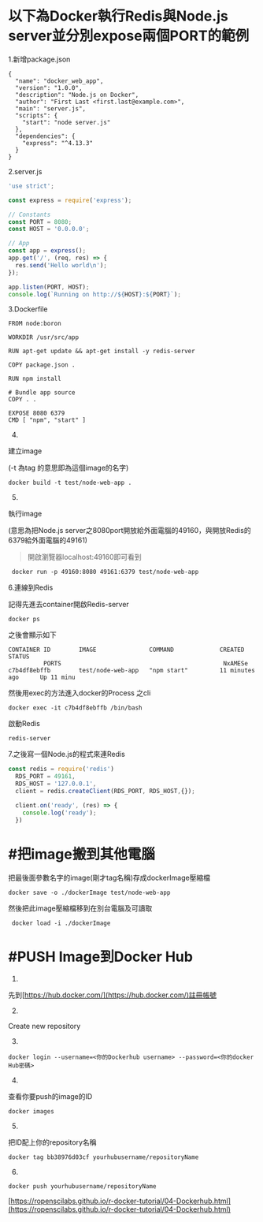 # 以下為Docker執行Redis與Node.js server並分別expose兩個PORT的範例

1.新增package.json

```
{
  "name": "docker_web_app",
  "version": "1.0.0",
  "description": "Node.js on Docker",
  "author": "First Last <first.last@example.com>",
  "main": "server.js",
  "scripts": {
    "start": "node server.js"
  },
  "dependencies": {
    "express": "^4.13.3"
  }
}
```

2.server.js

```js
'use strict';

const express = require('express');

// Constants
const PORT = 8080;
const HOST = '0.0.0.0';

// App
const app = express();
app.get('/', (req, res) => {
  res.send('Hello world\n');
});

app.listen(PORT, HOST);
console.log(`Running on http://${HOST}:${PORT}`);
```

3.Dockerfile

```
FROM node:boron

WORKDIR /usr/src/app

RUN apt-get update && apt-get install -y redis-server

COPY package.json .

RUN npm install

# Bundle app source
COPY . .

EXPOSE 8080 6379
CMD [ "npm", "start" ]
```

4.

建立image

\(-t 為tag 的意思即為這個image的名字\)

```
docker build -t test/node-web-app .
```

5.

執行image

\(意思為把Node.js server之8080port開放給外面電腦的49160，與開放Redis的6379給外面電腦的49161\)

> 開啟瀏覽器localhost:49160即可看到

```
 docker run -p 49160:8080 49161:6379 test/node-web-app
```

6.連線到Redis

記得先進去container開啟Redis-server

```
docker ps
```

之後會顯示如下

```
CONTAINER ID        IMAGE               COMMAND             CREATED             STATUS
          PORTS                                              NxAMESe
c7b4df8ebffb        test/node-web-app   "npm start"         11 minutes ago      Up 11 minu
```

然後用exec的方法進入docker的Process 之cli

```
docker exec -it c7b4df8ebffb /bin/bash
```

啟動Redis

```
redis-server
```

7.之後寫一個Node.js的程式來連Redis

```js
const redis = require('redis')
  RDS_PORT = 49161,
  RDS_HOST = '127.0.0.1',
  client = redis.createClient(RDS_PORT, RDS_HOST,{});

  client.on('ready', (res) => {
    console.log('ready');
  })
```

# \#把image搬到其他電腦

把最後面參數名字的image\(剛才tag名稱\)存成dockerImage壓縮檔

```
docker save -o ./dockerImage test/node-web-app
```

然後把此image壓縮檔移到在別台電腦及可讀取

```
 docker load -i ./dockerImage
```

# \#PUSH Image到Docker Hub

1.

先到[https://hub.docker.com/](https://hub.docker.com/)註冊帳號

2.

Create new repository

3.

```
docker login --username=<你的Dockerhub username> --password=<你的docker Hub密碼>
```

4.

查看你要push的image的ID

```
docker images
```

5.

把ID配上你的repository名稱

```
docker tag bb38976d03cf yourhubusername/repositoryName
```

6.

```
docker push yourhubusername/repositoryName
```



[https://ropenscilabs.github.io/r-docker-tutorial/04-Dockerhub.html](https://ropenscilabs.github.io/r-docker-tutorial/04-Dockerhub.html)

